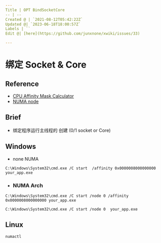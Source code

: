 ```yaml
---
Title | OPT BindSocketCore
-- | --
Created @ | `2021-08-12T05:42:22Z`
Updated @| `2023-06-18T18:00:57Z`
Labels | ``
Edit @| [here](https://github.com/junxnone/xwiki/issues/33)

---
```

# 绑定 Socket & Core

## Reference
- [CPU Affinity Mask Calculator](https://bitsum.com/tools/cpu-affinity-calculator/)
- [NUMA node](https://support.microsoft.com/en-us/topic/you-cannot-specify-a-numa-node-when-you-create-a-process-by-using-the-start-command-in-windows-server-2008-r2-or-in-windows-7-59fc2cb8-ab6b-0a74-dc18-49139176c31b)


## Brief
- 绑定程序运行主线程的 创建 (0/1 socket  or Core)

## Windows
- none NUMA
```
C:\Windows\System32\cmd.exe /C start  /affinity 0x0000008000000000 your_app.exe
```

- ### NUMA Arch
```
C:\Windows\System32\cmd.exe /C start /node 0 /affinity 0x0000008000000000 your_app.exe
```
```
C:\Windows\System32\cmd.exe /C start /node 0  your_app.exe
```

## Linux

```
numactl
```


